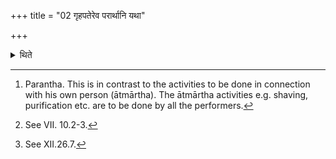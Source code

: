 +++
title = "02 गृहपतेरेव परार्थानि यथा"

+++

<details><summary>थिते</summary>

2. Those duties which are for the sake of the other (persons or things)[^1] are to be done by the Gr̥hapati only. Thus for example, anointing the sacrificial post[^2] or recitation of the offering verse for the R̥tu-scoop.[^3]  

[^1]: Parantha. This is in contrast to the activities to be done in connection with his own person (ātmārtha). The ātmārtha activities e.g. shaving, purification etc. are to be done by all the performers. 

[^2]: See VII. 10.2-3.  

[^3]: See XII.26.7. 
</details>
